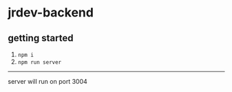 # jrdev-backend

## getting started
 1. ```npm i```
 2. ```npm run server```
 
 ---
 
 server will run on port 3004
